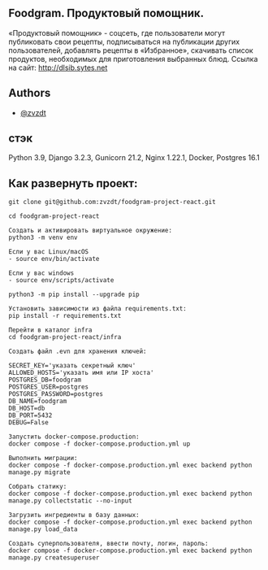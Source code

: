 
## Foodgram. Продуктовый помощник.

«Продуктовый помощник» - соцсеть, где пользователи могут публиковать свои рецепты, подписываться на публикации других пользователей, добавлять рецепты в «Избранное», скачивать список продуктов, необходимых для приготовления выбранных блюд. Ссылка на сайт: http://dlsib.sytes.net

## Authors

- [@zvzdt](https://www.github.com/zvzdt)


## стэк

Python 3.9, Django 3.2.3, Gunicorn 21.2, Nginx 1.22.1, Docker, Postgres 16.1


## Как развернуть проект:
```
git clone git@github.com:zvzdt/foodgram-project-react.git
```
```
cd foodgram-project-react
```
```
Cоздать и активировать виртуальное окружение:
python3 -m venv env
```
```
Если у вас Linux/macOS
- source env/bin/activate
```
```
Если у вас windows
- source env/scripts/activate
```
```
python3 -m pip install --upgrade pip
```
```
Установить зависимости из файла requirements.txt:
pip install -r requirements.txt
```
```
Перейти в каталог infra
cd foodgram-project-react/infra
```
```
Создать файл .evn для хранения ключей:

SECRET_KEY='указать секретный ключ'
ALLOWED_HOSTS='указать имя или IP хоста'
POSTGRES_DB=foodgram
POSTGRES_USER=postgres
POSTGRES_PASSWORD=postgres
DB_NAME=foodgram
DB_HOST=db
DB_PORT=5432
DEBUG=False
```
```
Запустить docker-compose.production:
docker compose -f docker-compose.production.yml up
```
```
Выполнить миграции:
docker compose -f docker-compose.production.yml exec backend python manage.py migrate
```
```
Собрать статику:
docker compose -f docker-compose.production.yml exec backend python manage.py collectstatic --no-input
```
```
Загрузить ингредиенты в базу данных:
docker compose -f docker-compose.production.yml exec backend python manage.py load_data
```
```
Создать суперпользователя, ввести почту, логин, пароль:
docker compose -f docker-compose.production.yml exec backend python manage.py createsuperuser
```

